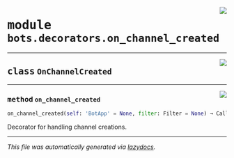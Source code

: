 <!-- markdownlint-disable -->

<a href="https://github.com/switchcollab/Switch-Bots-Python-Library/tree/main/src/switch/bots/decorators/on_channel_created.py#L0"><img align="right" src="https://img.shields.io/badge/-source-cccccc?style=flat-square"/></a>

# <kbd>module</kbd> `bots.decorators.on_channel_created`






---

<a href="https://github.com/switchcollab/Switch-Bots-Python-Library/tree/main/src/switch/bots/decorators/on_channel_created.py#L6"><img align="right" src="https://img.shields.io/badge/-source-cccccc?style=flat-square"/></a>

## <kbd>class</kbd> `OnChannelCreated`







---

<a href="https://github.com/switchcollab/Switch-Bots-Python-Library/tree/main/src/switch/bots/decorators/on_channel_created.py#L7"><img align="right" src="https://img.shields.io/badge/-source-cccccc?style=flat-square"/></a>

### <kbd>method</kbd> `on_channel_created`

```python
on_channel_created(self: 'BotApp' = None, filter: Filter = None) → Callable
```

Decorator for handling channel creations. 




---

_This file was automatically generated via [lazydocs](https://github.com/ml-tooling/lazydocs)._
